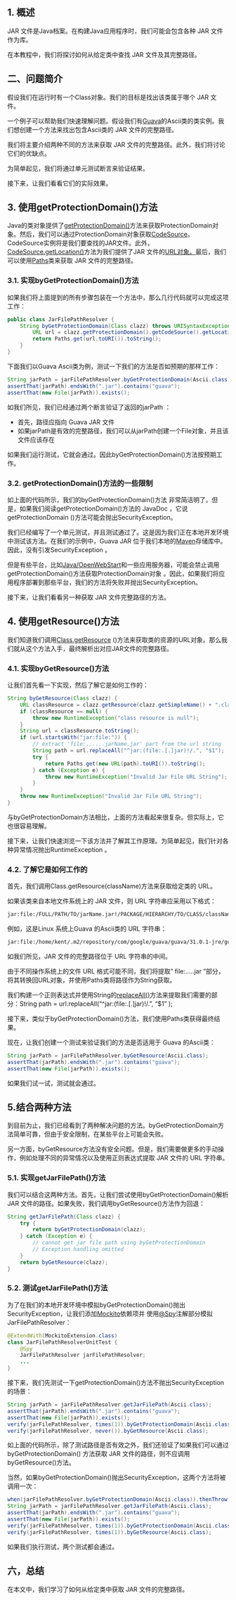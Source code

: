 ## 1. 概述

JAR 文件是Java档案。在构建Java应用程序时，我们可能会包含各种 JAR 文件作为库。

在本教程中，我们将探讨如何从给定类中查找 JAR 文件及其完整路径。

## 二、问题简介

假设我们在运行时有一个Class对象。我们的目标是找出该类属于哪个 JAR 文件。

一个例子可以帮助我们快速理解问题。假设我们有[Guava](https://www.baeldung.com/guava-guide)的Ascii类的类实例。我们想创建一个方法来找出包含Ascii类的 JAR 文件的完整路径。

我们将主要介绍两种不同的方法来获取 JAR 文件的完整路径。此外，我们将讨论它们的优缺点。

为简单起见，我们将通过单元测试断言来验证结果。

接下来，让我们看看它们的实际效果。

## 3. 使用getProtectionDomain()方法

Java的类对象提供了[getProtectionDomain()](https://docs.oracle.com/en/java/javase/11/docs/api/java.base/java/lang/Class.html#getProtectionDomain())方法来获取ProtectionDomain对象。然后，我们可以通过ProtectionDomain对象获取[CodeSource](https://docs.oracle.com/en/java/javase/11/docs/api/java.base/java/security/CodeSource.html)。CodeSource实例将是我们要查找的JAR文件。此外，[CodeSource.getLocation()](https://docs.oracle.com/en/java/javase/11/docs/api/java.base/java/security/CodeSource.html#getLocation())方法为我们提供了JAR 文件的[URL对象。](https://www.baeldung.com/java-url-vs-uri)最后，我们可以使用[Paths](https://www.baeldung.com/java-nio-2-path)类来获取 JAR 文件的完整路径。

### 3.1. 实现byGetProtectionDomain()方法

如果我们将上面提到的所有步骤包装在一个方法中，那么几行代码就可以完成这项工作：

```java
public class JarFilePathResolver {
    String byGetProtectionDomain(Class clazz) throws URISyntaxException {
        URL url = clazz.getProtectionDomain().getCodeSource().getLocation();
        return Paths.get(url.toURI()).toString();
    }
}

```

下面我们以Guava Ascii类为例，测试一下我们的方法是否如预期的那样工作：

```java
String jarPath = jarFilePathResolver.byGetProtectionDomain(Ascii.class);
assertThat(jarPath).endsWith(".jar").contains("guava");
assertThat(new File(jarPath)).exists();

```

如我们所见，我们已经通过两个断言验证了返回的jarPath ：

-   首先，路径应指向 Guava JAR 文件
-   如果jarPath是有效的完整路径，我们可以从jarPath创建一个File对象，并且该文件应该存在

如果我们运行测试，它就会通过。因此byGetProtectionDomain()方法按预期工作。

### 3.2. getProtectionDomain()方法的一些限制

如上面的代码所示，我们的byGetProtectionDomain()方法 非常简洁明了。但是，如果我们阅读getProtectionDomain()方法的 JavaDoc ，它说getProtectionDomain ()方法可能会抛出SecurityException。

我们已经编写了一个单元测试，并且测试通过了。这是因为我们正在本地开发环境中测试该方法。在我们的示例中，Guava JAR 位于我们本地的[Maven](https://www.baeldung.com/maven)存储库中。因此，没有引发SecurityException 。

但是有些平台，比如[Java/OpenWebStart](https://www.baeldung.com/java-web-start)和一些应用服务器，可能会禁止调用getProtectionDomain()方法获取ProtectionDomain对象 。因此，如果我们将应用程序部署到那些平台，我们的方法将失败并抛出SecurityException。

接下来，让我们看看另一种获取 JAR 文件完整路径的方法。

## 4. 使用getResource()方法

我们知道我们调用[Class.getResource](https://docs.oracle.com/en/java/javase/11/docs/api/java.base/java/lang/Class.html#getResource(java.lang.String)) ()方法来获取类的资源的URL对象。那么我们就从这个方法入手，最终解析出对应JAR文件的完整路径。

### 4.1. 实现byGetResource()方法

让我们首先看一下实现，然后了解它是如何工作的：

```java
String byGetResource(Class clazz) {
    URL classResource = clazz.getResource(clazz.getSimpleName() + ".class");
    if (classResource == null) {
        throw new RuntimeException("class resource is null");
    }
    String url = classResource.toString();
    if (url.startsWith("jar:file:")) {
        // extract 'file:......jarName.jar' part from the url string
        String path = url.replaceAll("^jar:(file:.[.]jar)!/.", "$1");
        try {
            return Paths.get(new URL(path).toURI()).toString();
        } catch (Exception e) {
            throw new RuntimeException("Invalid Jar File URL String");
        }
    }
    throw new RuntimeException("Invalid Jar File URL String");
}

```

与byGetProtectionDomain方法相比，上面的方法看起来很复杂。但实际上，它也很容易理解。

接下来，让我们快速浏览一下该方法并了解其工作原理。为简单起见，我们针对各种异常情况抛出RuntimeException 。

### 4.2. 了解它是如何工作的

首先，我们调用Class.getResource(className)方法来获取给定类的 URL。

如果该类来自本地文件系统上的 JAR 文件，则 URL 字符串应采用以下格式：

```bash
jar:file:/FULL/PATH/TO/jarName.jar!/PACKAGE/HIERARCHY/TO/CLASS/className.class
```

例如，这是Linux 系统上Guava 的Ascii类的 URL 字符串：

```bash
jar:file:/home/kent/.m2/repository/com/google/guava/guava/31.0.1-jre/guava-31.0.1-jre.jar!/com/google/common/base/Ascii.class
```

如我们所见，JAR 文件的完整路径位于 URL 字符串的中间。

由于不同操作系统上的文件 URL 格式可能不同，我们将提取“ file:…..jar ”部分，将其转换回URL对象，并使用Paths类将路径作为String获取。

我们构建一个正则表达式并使用String的[replaceAll()](https://www.baeldung.com/string/replace-all)方法来提取我们需要的部分：String path = url.replaceAll(“^jar:(file:.[.]jar)!/.”, “$1” );

接下来，类似于byGetProtectionDomain()方法，我们使用Paths类获得最终结果。

现在，让我们创建一个测试来验证我们的方法是否适用于 Guava 的Ascii类：

```java
String jarPath = jarFilePathResolver.byGetResource(Ascii.class);
assertThat(jarPath).endsWith(".jar").contains("guava");
assertThat(new File(jarPath)).exists();

```

如果我们试一试，测试就会通过。

## 5.结合两种方法

到目前为止，我们已经看到了两种解决问题的方法。byGetProtectionDomain方法简单可靠，但由于安全限制，在某些平台上可能会失败。

另一方面，byGetResource方法没有安全问题。但是，我们需要做更多的手动操作，例如处理不同的异常情况以及使用正则表达式提取 JAR 文件的 URL 字符串。

### 5.1. 实现getJarFilePath()方法

我们可以结合这两种方法。首先，让我们尝试使用byGetProtectionDomain()解析 JAR 文件的路径。如果失败，我们调用byGetResource()方法作为回退：

```java
String getJarFilePath(Class clazz) {
    try {
        return byGetProtectionDomain(clazz);
    } catch (Exception e) {
        // cannot get jar file path using byGetProtectionDomain
        // Exception handling omitted
    }
    return byGetResource(clazz);
}

```

### 5.2. 测试getJarFilePath()方法

为了在我们的本地开发环境中模拟byGetProtectionDomain()抛出SecurityException，让我们添加[Mockito](https://www.baeldung.com/mockito-series)依赖项并 使用[@Spy](https://www.baeldung.com/mockito-spy)注解部分模拟JarFilePathResolver：

```java
@ExtendWith(MockitoExtension.class)
class JarFilePathResolverUnitTest {
    @Spy
    JarFilePathResolver jarFilePathResolver;
    ...
}
```

接下来，我们先测试一下getProtectionDomain()方法不抛出SecurityException 的场景：

```java
String jarPath = jarFilePathResolver.getJarFilePath(Ascii.class);
assertThat(jarPath).endsWith(".jar").contains("guava");
assertThat(new File(jarPath)).exists();
verify(jarFilePathResolver, times(1)).byGetProtectionDomain(Ascii.class);
verify(jarFilePathResolver, never()).byGetResource(Ascii.class);

```

如上面的代码所示，除了测试路径是否有效之外，我们还验证了如果我们可以通过 byGetProtectionDomain() 方法获取 JAR 文件的路径，则不应调用byGetResource()方法。

当然，如果byGetProtectionDomain()抛出SecurityException，这两个方法将被调用一次：

```java
when(jarFilePathResolver.byGetProtectionDomain(Ascii.class)).thenThrow(new SecurityException("not allowed"));
String jarPath = jarFilePathResolver.getJarFilePath(Ascii.class);
assertThat(jarPath).endsWith(".jar").contains("guava");
assertThat(new File(jarPath)).exists();
verify(jarFilePathResolver, times(1)).byGetProtectionDomain(Ascii.class);
verify(jarFilePathResolver, times(1)).byGetResource(Ascii.class);

```

如果我们执行测试，两个测试都会通过。

## 六，总结

在本文中，我们学习了如何从给定类中获取 JAR 文件的完整路径。